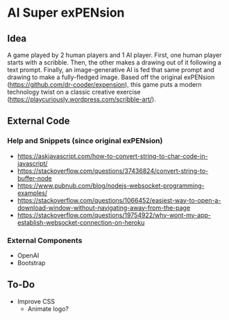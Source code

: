 # AI Super exPENsion
## Idea
A game played by 2 human players and 1 AI player. First, one human player starts with a scribble. Then, the other makes a drawing out of it following a text prompt. Finally, an image-generative AI is fed that same prompt and drawing to make a fully-fledged image.
Based off the original exPENsion (https://github.com/dr-cooder/expension), this game puts a modern technology twist on a classic creative exercise (https://playcuriously.wordpress.com/scribble-art/).
## External Code
### Help and Snippets (since original exPENsion)
- https://askjavascript.com/how-to-convert-string-to-char-code-in-javascript/
- https://stackoverflow.com/questions/37436824/convert-string-to-buffer-node
- https://www.pubnub.com/blog/nodejs-websocket-programming-examples/
- https://stackoverflow.com/questions/1066452/easiest-way-to-open-a-download-window-without-navigating-away-from-the-page
- https://stackoverflow.com/questions/19754922/why-wont-my-app-establish-websocket-connection-on-heroku
### External Components
- OpenAI
- Bootstrap
## To-Do
- Improve CSS
    - Animate logo?